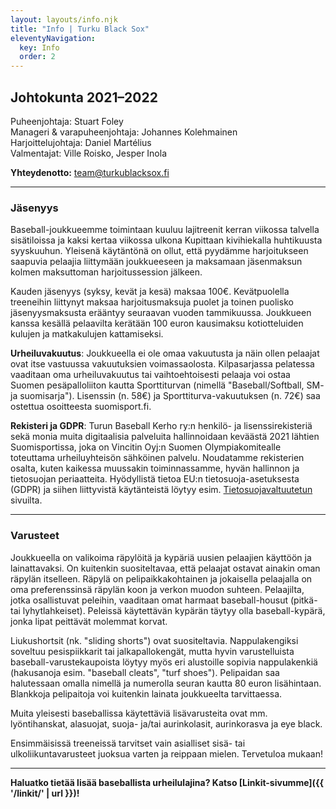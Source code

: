 ```yaml
---
layout: layouts/info.njk
title: "Info | Turku Black Sox"
eleventyNavigation:
  key: Info
  order: 2
---
```


## Johtokunta 2021–2022

Puheenjohtaja: Stuart Foley  
Manageri & varapuheenjohtaja: Johannes Kolehmainen  
Harjoittelujohtaja: Daniel Martélius  
Valmentajat: Ville Roisko, Jesper Inola  

**Yhteydenotto:** team@turkublacksox.fi

* * *

### Jäsenyys

Baseball-joukkueemme toimintaan kuuluu lajitreenit kerran viikossa talvella sisätiloissa ja kaksi kertaa viikossa ulkona Kupittaan kivihiekalla huhtikuusta syyskuuhun. Yleisenä käytäntönä on ollut, että pyydämme harjoitukseen saapuvia pelaajia liittymään joukkueeseen ja maksamaan jäsenmaksun kolmen maksuttoman harjoitussession jälkeen.

Kauden jäsenyys (syksy, kevät ja kesä) maksaa 100€. Kevätpuolella treeneihin liittynyt maksaa harjoitusmaksuja puolet ja toinen puolisko jäsenyysmaksusta erääntyy seuraavan vuoden tammikuussa. Joukkueen kanssa kesällä pelaavilta kerätään 100 euron kausimaksu kotiotteluiden kulujen ja matkakulujen kattamiseksi.

**Urheiluvakuutus**: Joukkueella ei ole omaa vakuutusta ja näin ollen pelaajat ovat itse vastuussa vakuutuksien voimassaolosta. Kilpasarjassa pelatessa vaaditaan oma urheiluvakuutus tai vaihtoehtoisesti pelaaja voi ostaa Suomen pesäpalloliiton kautta Sporttiturvan (nimellä "Baseball/Softball, SM- ja suomisarja"). Lisenssin (n. 58€) ja Sporttiturva-vakuutuksen (n. 72€) saa ostettua osoitteesta suomisport.fi.

**Rekisteri ja GDPR**: Turun Baseball Kerho ry:n henkilö- ja lisenssirekisteriä sekä monia muita digitaalisia palveluita hallinnoidaan keväästä 2021 lähtien Suomisportissa, joka on Vincitin Oyj:n Suomen Olympiakomitealle toteuttama urheiluyhteisön sähköinen palvelu. Noudatamme rekisterien osalta, kuten kaikessa muussakin toiminnassamme, hyvän hallinnon ja tietosuojan periaatteita. Hyödyllistä tietoa EU:n tietosuoja-asetuksesta (GDPR) ja siihen liittyvistä käytänteistä löytyy esim. [Tietosuojavaltuutetun](https://tietosuoja.fi/yksityishenkilot) sivuilta.

* * *

### Varusteet

Joukkueella on valikoima räpylöitä ja kypäriä uusien pelaajien käyttöön ja lainattavaksi. On kuitenkin suositeltavaa, että pelaajat ostavat ainakin oman räpylän itselleen. Räpylä on pelipaikkakohtainen ja jokaisella pelaajalla on oma preferenssinsä räpylän koon ja verkon muodon suhteen. Pelaajilta, jotka osallistuvat peleihin, vaaditaan omat harmaat baseball-housut (pitkä- tai lyhytlahkeiset). Peleissä käytettävän kypärän täytyy olla baseball-kypärä, jonka lipat peittävät molemmat korvat.

Liukushortsit (nk. "sliding shorts") ovat suositeltavia. Nappulakengiksi soveltuu pesispiikkarit tai jalkapallokengät, mutta hyvin varustelluista baseball-varustekaupoista löytyy myös eri alustoille sopivia nappulakenkiä (hakusanoja esim. "baseball cleats", "turf shoes"). Pelipaidan saa halutessaan omalla nimellä ja numerolla seuran kautta 80 euron lisähintaan. Blankkoja pelipaitoja voi kuitenkin lainata joukkueelta tarvittaessa.

Muita yleisesti baseballissa käytettäviä lisävarusteita ovat mm. lyöntihanskat, alasuojat, suoja- ja/tai aurinkolasit, aurinkorasva ja eye black.

Ensimmäisissä treeneissä tarvitset vain asialliset sisä- tai ulkoliikuntavarusteet juoksua varten ja reippaan mielen. Tervetuloa mukaan!

* * *

**Haluatko tietää lisää baseballista urheilulajina? Katso [Linkit-sivumme]({{ '/linkit/' | url }})!**
